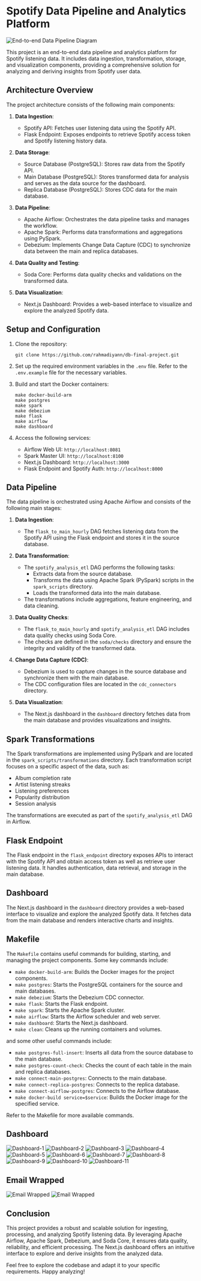 # Spotify Data Pipeline and Analytics Platform

![End-to-end Data Pipeline Diagram](assets/etl-diagram.svg)

This project is an end-to-end data pipeline and analytics platform for Spotify listening data. It includes data ingestion, transformation, storage, and visualization components, providing a comprehensive solution for analyzing and deriving insights from Spotify user data.

## Architecture Overview

The project architecture consists of the following main components:

1. **Data Ingestion**:

   - Spotify API: Fetches user listening data using the Spotify API.
   - Flask Endpoint: Exposes endpoints to retrieve Spotify access token and Spotify listening history data.

2. **Data Storage**:

   - Source Database (PostgreSQL): Stores raw data from the Spotify API.
   - Main Database (PostgreSQL): Stores transformed data for analysis and serves as the data source for the dashboard.
   - Replica Database (PostgreSQL): Stores CDC data for the main database.

3. **Data Pipeline**:

   - Apache Airflow: Orchestrates the data pipeline tasks and manages the workflow.
   - Apache Spark: Performs data transformations and aggregations using PySpark.
   - Debezium: Implements Change Data Capture (CDC) to synchronize data between the main and replica databases.

4. **Data Quality and Testing**:

   - Soda Core: Performs data quality checks and validations on the transformed data.

5. **Data Visualization**:
   - Next.js Dashboard: Provides a web-based interface to visualize and explore the analyzed Spotify data.

## Setup and Configuration

1. Clone the repository:

   ```
   git clone https://github.com/rahmadiyann/db-final-project.git
   ```

2. Set up the required environment variables in the `.env` file. Refer to the `.env.example` file for the necessary variables.

3. Build and start the Docker containers:

   ```
   make docker-build-arm
   make postgres
   make spark
   make debezium
   make flask
   make airflow
   make dashboard
   ```

4. Access the following services:
   - Airflow Web UI: `http://localhost:8081`
   - Spark Master UI: `http://localhost:8100`
   - Next.js Dashboard: `http://localhost:3000`
   - Flask Endpoint and Spotify Auth: `http://localhost:8000`

## Data Pipeline

The data pipeline is orchestrated using Apache Airflow and consists of the following main stages:

1. **Data Ingestion**:

   - The `flask_to_main_hourly` DAG fetches listening data from the Spotify API using the Flask endpoint and stores it in the source database.

2. **Data Transformation**:

   - The `spotify_analysis_etl` DAG performs the following tasks:
     - Extracts data from the source database.
     - Transforms the data using Apache Spark (PySpark) scripts in the `spark_scripts` directory.
     - Loads the transformed data into the main database.
   - The transformations include aggregations, feature engineering, and data cleaning.

3. **Data Quality Checks**:

   - The `flask_to_main_hourly` and `spotify_analysis_etl` DAG includes data quality checks using Soda Core.
   - The checks are defined in the `soda/checks` directory and ensure the integrity and validity of the transformed data.

4. **Change Data Capture (CDC)**:

   - Debezium is used to capture changes in the source database and synchronize them with the main database.
   - The CDC configuration files are located in the `cdc_connectors` directory.

5. **Data Visualization**:
   - The Next.js dashboard in the `dashboard` directory fetches data from the main database and provides visualizations and insights.

## Spark Transformations

The Spark transformations are implemented using PySpark and are located in the `spark_scripts/transformations` directory. Each transformation script focuses on a specific aspect of the data, such as:

- Album completion rate
- Artist listening streaks
- Listening preferences
- Popularity distribution
- Session analysis

The transformations are executed as part of the `spotify_analysis_etl` DAG in Airflow.

## Flask Endpoint

The Flask endpoint in the `flask_endpoint` directory exposes APIs to interact with the Spotify API and obtain access token as well as retrieve user listening data. It handles authentication, data retrieval, and storage in the main database.

## Dashboard

The Next.js dashboard in the `dashboard` directory provides a web-based interface to visualize and explore the analyzed Spotify data. It fetches data from the main database and renders interactive charts and insights.

## Makefile

The `Makefile` contains useful commands for building, starting, and managing the project components. Some key commands include:

- `make docker-build-arm`: Builds the Docker images for the project components.
- `make postgres`: Starts the PostgreSQL containers for the source and main databases.
- `make debezium`: Starts the Debezium CDC connector.
- `make flask`: Starts the Flask endpoint.
- `make spark`: Starts the Apache Spark cluster.
- `make airflow`: Starts the Airflow scheduler and web server.
- `make dashboard`: Starts the Next.js dashboard.
- `make clean`: Cleans up the running containers and volumes.

and some other useful commands include:

- `make postgres-full-insert`: Inserts all data from the source database to the main database.
- `make postgres-count-check`: Checks the count of each table in the main and replica databases.
- `make connect-main-postgres`: Connects to the main database.
- `make connect-replica-postgres`: Connects to the replica database.
- `make connect-airflow-postgres`: Connects to the Airflow database.
- `make docker-build service=$service`: Builds the Docker image for the specified service.

Refer to the Makefile for more available commands.

## Dashboard

![Dashboard-1](assets/dashboard/1.png)
![Dashboard-2](assets/dashboard/2.png)
![Dashboard-3](assets/dashboard/3.png)
![Dashboard-4](assets/dashboard/4.png)
![Dashboard-5](assets/dashboard/5.png)
![Dashboard-6](assets/dashboard/6.png)
![Dashboard-7](assets/dashboard/7.png)
![Dashboard-8](assets/dashboard/8.png)
![Dashboard-9](assets/dashboard/9.png)
![Dashboard-10](assets/dashboard/10.png)
![Dashboard-11](assets/dashboard/11.png)

## Email Wrapped

![Email Wrapped](assets/email/1.jpeg)
![Email Wrapped](assets/email/2.jpeg)

## Conclusion

This project provides a robust and scalable solution for ingesting, processing, and analyzing Spotify listening data. By leveraging Apache Airflow, Apache Spark, Debezium, and Soda Core, it ensures data quality, reliability, and efficient processing. The Next.js dashboard offers an intuitive interface to explore and derive insights from the analyzed data.

Feel free to explore the codebase and adapt it to your specific requirements. Happy analyzing!
